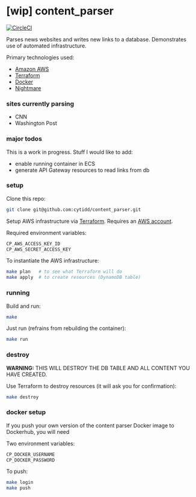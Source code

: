 # [wip] content_parser

[![CircleCI](https://circleci.com/gh/cytidd/content_parser/tree/master.svg?style=svg)](https://circleci.com/gh/cytidd/content_parser/tree/master)

Parses news websites and writes new links to a database.  Demonstrates use of automated infrastructure.

Primary technologies used:
- [Amazon AWS](https://aws.amazon.com/)
- [Terraform](https://www.terraform.io/)
- [Docker](https://www.docker.com/)
- [Nightmare](https://github.com/segmentio/nightmare)

### sites currently parsing
- CNN
- Washington Post

### major todos
This is a work in progress. Stuff I would like to add:
- enable running container in ECS
- generate API Gateway resources to read links from db

### setup

Clone this repo:
```bash
git clone git@github.com:cytidd/content_parser.git
```

Setup AWS infrastructure via [Terraform](https://www.terraform.io/). Requires an [AWS account](https://aws.amazon.com/).

Required environment variables:
```bash
CP_AWS_ACCESS_KEY_ID
CP_AWS_SECRET_ACCESS_KEY
```

To instantiate the AWS infrastructure:
```bash
make plan   # to see what Terraform will do
make apply  # to create resources (DynamoDB table)
```

### running

Build and run:
```bash
make
```

Just run (refrains from rebuilding the container):
```bash
make run
```

### destroy

**WARNING:** THIS WILL DESTROY THE DB TABLE AND ALL CONTENT YOU HAVE CREATED.

Use Terraform to destroy resources (it will ask you for confirmation):
```bash
make destroy
```


### docker setup

If you push your own version of the content parser Docker image to Dockerhub, you will need

Two environment variables:
```bash
CP_DOCKER_USERNAME
CP_DOCKER_PASSWORD
```

To push:
```bash
make login
make push
```

